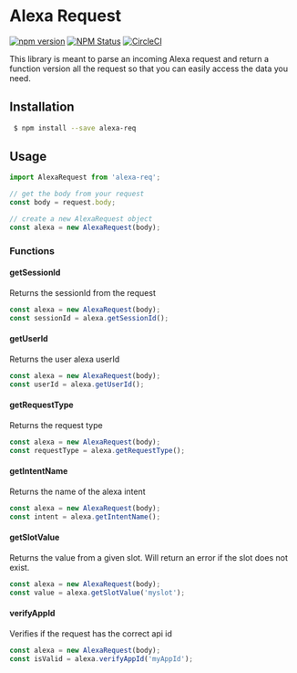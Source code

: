 # Alexa Request

[![npm version](https://badge.fury.io/js/alexa-req.svg)](https://badge.fury.io/js/alexa-req) [![NPM Status](http://img.shields.io/npm/dm/alexa-req.svg?style=flat-square)](https://www.npmjs.org/package/alexa-req) [![CircleCI](https://circleci.com/gh/utu-ai/alexa-req.svg?style=svg)](https://circleci.com/gh/utu-ai/alexa-req)

This library is meant to parse an incoming Alexa request and return a function version all the request so that you can easily access the data you need.

## Installation

```sh
 $ npm install --save alexa-req
```

## Usage

```javascript
import AlexaRequest from 'alexa-req';

// get the body from your request
const body = request.body;

// create a new AlexaRequest object
const alexa = new AlexaRequest(body);
```

### Functions

#### getSessionId

Returns the sessionId from the request

```javascript
const alexa = new AlexaRequest(body);
const sessionId = alexa.getSessionId();
```

#### getUserId

Returns the user alexa userId

```javascript
const alexa = new AlexaRequest(body);
const userId = alexa.getUserId();
```

#### getRequestType

Returns the request type

```javascript
const alexa = new AlexaRequest(body);
const requestType = alexa.getRequestType();
```

#### getIntentName

Returns the name of the alexa intent

```javascript
const alexa = new AlexaRequest(body);
const intent = alexa.getIntentName();
```

#### getSlotValue

Returns the value from a given slot. Will return an error if the slot does not exist.

```javascript
const alexa = new AlexaRequest(body);
const value = alexa.getSlotValue('myslot');
```

#### verifyAppId

Verifies if the request has the correct api id

```javascript
const alexa = new AlexaRequest(body);
const isValid = alexa.verifyAppId('myAppId');
```
